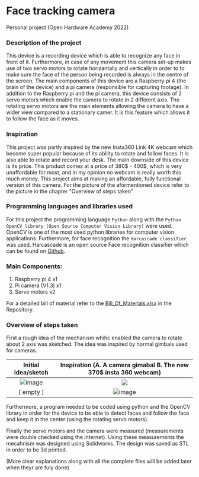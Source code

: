 # **Face tracking camera**
Personal project (Open Hardware Academy 2022)
<!-- ## **Introduction** -->
 ### Description of the project  
This device is a recording device which is able to recognize any face in front of it. Furthermore, in case of any movement this camera set-up makes use of two servo motors to rotate horizantally and vertically in order to to make sure the face of the person being recorded is always in the centre of the screen. The main components of this device are a Raspberry pi 4 (the brain of the device) and a pi camera (responsible for capturing footage). In addition to the Raspberry pi and the pi camera, this device consists of 2 servo motors which enable the camera to rotate in 2 different axis. The rotating servo motors are the main elements allowing the camera to have a wider view compared to a stationary camer. It is this feature which allows it to follow the face as it moves.

### Inspiration
This project was partly inspired by the new Insta360 Link 4K webcam which become super popular because of its ability to rotate and follow faces. It is also able to rotate and record your desk. The main downside of this device is its price. This product comes at a price of 380$ - 400$, which is very unaffordable for most, and in my opinion no webcam is really worth this much money. This project aims at making an affordable, fully functional version of this camera. For the picture of the aformentioned device refer to the picture in the chapter "Overview of steps taken"

### Programming languages and libraries used
For this project the programming language ``` Python ``` along with the ```Python OpenCV library (Open Source Computer Vision Library)``` were used. OpenCV is one of the most used python libraries for computer vision applications. Furthermore, for face recognition  the ```Harcascade classifier``` was used. Harcascade is an open source Face recognition classifier which can be found on [Github](https://github.com/opencv/opencv/tree/master/data/haarcascades).



### Main Components:
1. Raspberry pi 4 x1
1. Pi camera (V1.3) x1
1. Servo motors x2

For a detailed bill of material refer to the [Bill_Of_Materials.xlsx](https://github.com/moeb8001/facetrackingcamera/blob/main/Bill_Of_Materials.xlsx) in the Repository.




### Overview of steps taken
First a rough idea of the mechanism whihc enabled the camera to rotate about 2 axis was sketched. The idea was inspired by normal gimbals used for cameras.
<!--- |![Initial sketch](https://i.imgur.com/MkXis10.jpg =300x200)|
|:--:| 
| Initial idea/sketch |

|![](https://i.imgur.com/l4NTfpp.jpg)|
|:--:| 
| The inspiration |--->


Initial idea/sketch             |  Inspiration (A. A camera gimabal B. The new 370$ insta 360 webcam)
:-------------------------:|:-------------------------:
![image](https://user-images.githubusercontent.com/112695184/191833284-2e627725-c3d1-44d6-a044-ef9256955328.png)  |  ![](https://i.imgur.com/l4NTfpp.jpg)
  [ empty ] | ![image](https://user-images.githubusercontent.com/112695184/191833070-161108ca-7df0-4cce-99eb-20ee3b9895b5.png)



Furthermore, a program needed to be coded using python and the OpenCV library in order for the device to be able to detect faces and follow the face and keep it in the center (using the rotating servo motors).

Finally the servo motors and the camera were measured (measurements were double checked using the internet). Using these measurements the mecahnism was designed using Solidworks. The design was saved as STL in order to be 3d printed.


(More clear explanations along with all the complete files will be added later when theyr are fuly done)
